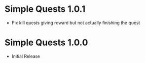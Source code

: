 Simple Quests 1.0.1
================
- Fix kill quests giving reward but not actually finishing the quest

Simple Quests 1.0.0
================
- Initial Release
